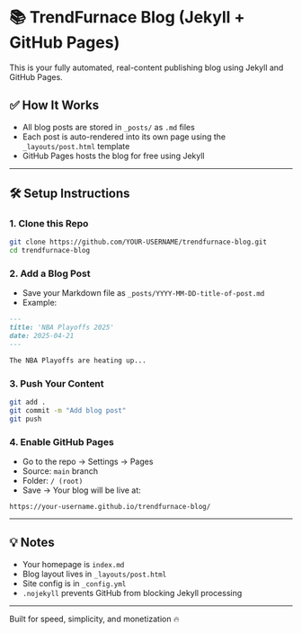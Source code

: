 # 📚 TrendFurnace Blog (Jekyll + GitHub Pages)

This is your fully automated, real-content publishing blog using Jekyll and GitHub Pages.

## ✅ How It Works

- All blog posts are stored in `_posts/` as `.md` files
- Each post is auto-rendered into its own page using the `_layouts/post.html` template
- GitHub Pages hosts the blog for free using Jekyll

---

## 🛠 Setup Instructions

### 1. Clone this Repo

```bash
git clone https://github.com/YOUR-USERNAME/trendfurnace-blog.git
cd trendfurnace-blog
```

### 2. Add a Blog Post

- Save your Markdown file as `_posts/YYYY-MM-DD-title-of-post.md`
- Example:

```markdown
---
title: 'NBA Playoffs 2025'
date: 2025-04-21
---

The NBA Playoffs are heating up...
```

### 3. Push Your Content

```bash
git add .
git commit -m "Add blog post"
git push
```

### 4. Enable GitHub Pages

- Go to the repo → Settings → Pages
- Source: `main` branch
- Folder: `/ (root)`
- Save → Your blog will be live at:

```
https://your-username.github.io/trendfurnace-blog/
```

---

## 💡 Notes

- Your homepage is `index.md`
- Blog layout lives in `_layouts/post.html`
- Site config is in `_config.yml`
- `.nojekyll` prevents GitHub from blocking Jekyll processing

---

Built for speed, simplicity, and monetization 🔥
